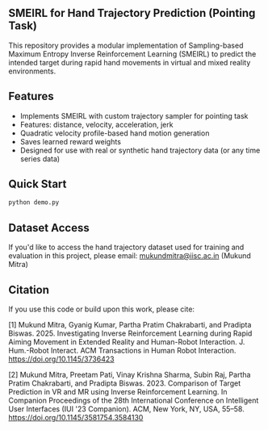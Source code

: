 ## SMEIRL for Hand Trajectory Prediction (Pointing Task)

This repository provides a modular implementation of Sampling-based Maximum Entropy Inverse Reinforcement Learning (SMEIRL) to predict the intended target during rapid hand movements in virtual and mixed reality environments.

## Features
- Implements SMEIRL with custom trajectory sampler for pointing task
- Features: distance, velocity, acceleration, jerk
- Quadratic velocity profile-based hand motion generation
- Saves learned reward weights
- Designed for use with real or synthetic hand trajectory data (or any time series data)

## Quick Start
```bash
python demo.py
```

## Dataset Access
If you'd like to access the hand trajectory dataset used for training and evaluation in this project, please email:
mukundmitra@iisc.ac.in (Mukund Mitra)

## Citation
If you use this code or build upon this work, please cite:

[1] Mukund Mitra, Gyanig Kumar, Partha Pratim Chakrabarti, and Pradipta Biswas. 2025. Investigating Inverse Reinforcement Learning during Rapid Aiming Movement in Extended Reality and Human-Robot Interaction. J. Hum.-Robot Interact. ACM Transactions in Human Robot Interaction. https://doi.org/10.1145/3736423

[2] Mukund Mitra, Preetam Pati, Vinay Krishna Sharma, Subin Raj, Partha Pratim Chakrabarti, and Pradipta Biswas. 2023. Comparison of Target Prediction in VR and MR using Inverse Reinforcement Learning. In Companion Proceedings of the 28th International Conference on Intelligent User Interfaces (IUI '23 Companion). ACM, New York, NY, USA, 55–58.
https://doi.org/10.1145/3581754.3584130

